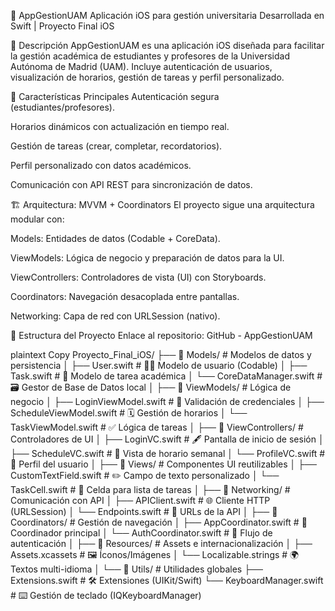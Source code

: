 📱 AppGestionUAM
Aplicación iOS para gestión universitaria
Desarrollada en Swift | Proyecto Final iOS

📖 Descripción
AppGestionUAM es una aplicación iOS diseñada para facilitar la gestión académica de estudiantes y profesores de la Universidad Autónoma de Madrid (UAM). Incluye autenticación de usuarios, visualización de horarios, gestión de tareas y perfil personalizado.

🚀 Características Principales
Autenticación segura (estudiantes/profesores).

Horarios dinámicos con actualización en tiempo real.

Gestión de tareas (crear, completar, recordatorios).

Perfil personalizado con datos académicos.

Comunicación con API REST para sincronización de datos.

🏗️ Arquitectura: MVVM + Coordinators
El proyecto sigue una arquitectura modular con:

Models: Entidades de datos (Codable + CoreData).

ViewModels: Lógica de negocio y preparación de datos para la UI.

ViewControllers: Controladores de vista (UI) con Storyboards.

Coordinators: Navegación desacoplada entre pantallas.

Networking: Capa de red con URLSession (nativo).

📂 Estructura del Proyecto
Enlace al repositorio: GitHub - AppGestionUAM

plaintext
Copy
Proyecto_Final_iOS/
├── 📁 Models/               # Modelos de datos y persistencia
│   ├── User.swift          # 🧑💼 Modelo de usuario (Codable)
│   ├── Task.swift          # 📝 Modelo de tarea académica
│   └── CoreDataManager.swift # 🗃️ Gestor de Base de Datos local
│
├── 📁 ViewModels/           # Lógica de negocio
│   ├── LoginViewModel.swift # 🔐 Validación de credenciales
│   ├── ScheduleViewModel.swift # 🗓️ Gestión de horarios
│   └── TaskViewModel.swift # ✅ Lógica de tareas
│
├── 📁 ViewControllers/      # Controladores de UI
│   ├── LoginVC.swift       # 🖋️ Pantalla de inicio de sesión
│   ├── ScheduleVC.swift    # 📅 Vista de horario semanal
│   └── ProfileVC.swift     # 👤 Perfil del usuario
│
├── 📁 Views/                # Componentes UI reutilizables
│   ├── CustomTextField.swift # ✏️ Campo de texto personalizado
│   └── TaskCell.swift      # 📌 Celda para lista de tareas
│
├── 📁 Networking/           # Comunicación con API
│   ├── APIClient.swift     # 🌐 Cliente HTTP (URLSession)
│   └── Endpoints.swift     # 🔗 URLs de la API
│
├── 📁 Coordinators/         # Gestión de navegación
│   ├── AppCoordinator.swift # 🧭 Coordinador principal
│   └── AuthCoordinator.swift # 🔑 Flujo de autenticación
│
├── 📁 Resources/            # Assets e internacionalización
│   ├── Assets.xcassets     # 🖼️ Íconos/Imágenes
│   └── Localizable.strings # 🌍 Textos multi-idioma
│
└── 📁 Utils/                # Utilidades globales
    ├── Extensions.swift    # 🛠️ Extensiones (UIKit/Swift)
    └── KeyboardManager.swift # ⌨️ Gestión de teclado (IQKeyboardManager)
